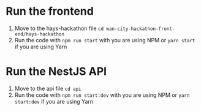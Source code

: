 # Run the frontend
1. Move to the hays-hackathon file
`cd man-city-hackathon-front-end/hays-hackathon`
2. Run the code with
`npm run start` with you are using NPM or `yarn start` if you are using Yarn

# Run the NestJS API
1. Move to the api file
`cd api`
2. Run the code with
`npm run start:dev` with you are using NPM or `yarn start:dev` if you are using Yarn
